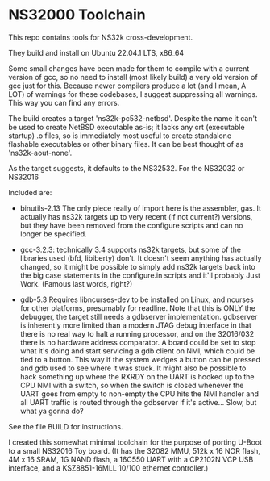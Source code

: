 # NS32000 Toolchain
This repo contains tools for NS32k cross-development.

They build and install on Ubuntu 22.04.1 LTS, x86_64

Some small changes have been made for them to compile with a current
version of gcc, so no need to install (most likely build) a very old
version of gcc just for this. Because newer compilers produce a lot
(and I mean, A LOT) of warnings for these codebases, I suggest
suppressing all warnings.  This way you can find any errors.

The build creates a target 'ns32k-pc532-netbsd'.  Despite the name it
can't be used to create NetBSD executable as-is; it lacks any crt
(executable startup) .o files, so is immediately most useful to create
standalone flashable executables or other binary files.  It can be best
thought of as 'ns32k-aout-none'.

As the target suggests, it defaults to the NS32532. For the NS32032 or
NS32016 

Included are:

* binutils-2.13
  The only piece really of import here is the assembler, gas.  It actually
  has ns32k targets up to very recent (if not current?) versions, but they
  have been removed from the configure scripts and can no longer be specified.

* gcc-3.2.3: technically 3.4 supports ns32k targets, but some of the
  libraries used (bfd, libiberty) don't.  It doesn't seem anything has
  actually changed, so it might be possible to simply add ns32k
  targets back into the big case statements in the configure.in
  scripts and it'll probably Just Work.  (Famous last words, right?)

* gdb-5.3
  Requires libncurses-dev to be installed on Linux, and ncurses for other
  platforms, presumably for readline.
  Note that this is ONLY the debugger, the target still needs a gdbserver
  implementation.  gdbserver is inherently more limited than a modern JTAG
  debug interface in that there is no real way to halt a running processor,
  and on the 32016/032 there is no hardware address comparator.  A board
  could be set to stop what it's doing and start servicing a gdb client on
  NMI, which could be tied to a button.  This way if the system wedges a
  button can be pressed and gdb used to see where it was stuck.  It might
  also be possible to hack something up where the RXRDY on the UART is
  hooked up to the CPU NMI with a switch, so when the switch is closed
  whenever the UART goes from empty to non-empty the CPU hits the NMI handler
  and all UART traffic is routed through the gdbserver if it's active...
  Slow, but what ya gonna do?

See the file BUILD for instructions.

I created this somewhat minimal toolchain for the purpose of porting U-Boot
to a small NS32016 Toy board.  (It has the 32082 MMU, 512k x 16 NOR flash,
4M x 16 SRAM, 1G NAND flash, a 16C550 UART with a CP2102N VCP USB interface,
and a KSZ8851-16MLL 10/100 ethernet controller.)

